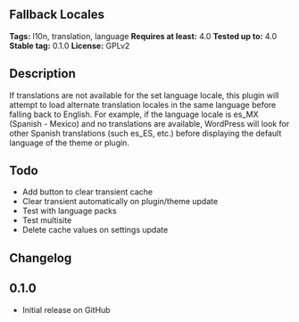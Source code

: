 ## Fallback Locales ##

**Tags:** l10n, translation, language
**Requires at least:** 4.0
**Tested up to:** 4.0
**Stable tag:** 0.1.0
**License:** GPLv2

## Description ##

If translations are not available for the set language locale, this plugin will attempt to load alternate translation locales in the same language before falling back to English. For example, if the language locale is es_MX (Spanish - Mexico) and no translations are available, WordPress will look for other Spanish translations (such es_ES, etc.) before displaying the default language of the theme or plugin.

## Todo ##

* Add button to clear transient cache
* Clear transient automatically on plugin/theme update
* Test with language packs
* Test multisite
* Delete cache values on settings update

## Changelog ##

0.1.0
---

* Initial release on GitHub